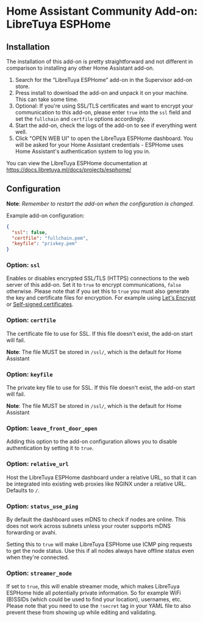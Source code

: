 # Home Assistant Community Add-on: LibreTuya ESPHome

## Installation

The installation of this add-on is pretty straightforward and not different in comparison to installing any other Home Assistant add-on.

1. Search for the “LibreTuya ESPHome” add-on in the Supervisor add-on store.
2. Press install to download the add-on and unpack it on your machine. This can take some time.
3. Optional: If you're using SSL/TLS certificates and want to encrypt your communication to this add-on, please enter `true` into the `ssl` field and set the `fullchain` and `certfile` options accordingly.
4. Start the add-on, check the logs of the add-on to see if everything went well.
5. Click "OPEN WEB UI" to open the LibreTuya ESPHome dashboard. You will be asked for your Home Assistant credentials - ESPHome uses Home Assistant's authentication system to log you in.

You can view the LibreTuya ESPHome documentation at https://docs.libretuya.ml/docs/projects/esphome/

## Configuration

**Note**: _Remember to restart the add-on when the configuration is changed._

Example add-on configuration:

```json
{
  "ssl": false,
  "certfile": "fullchain.pem",
  "keyfile": "privkey.pem"
}
```

### Option: `ssl`

Enables or disables encrypted SSL/TLS (HTTPS) connections to the web server of this add-on.
Set it to `true` to encrypt communications, `false` otherwise.
Please note that if you set this to `true` you must also generate the key and certificate
files for encryption. For example using [Let's Encrypt](https://www.home-assistant.io/addons/lets_encrypt/)
or [Self-signed certificates](https://www.home-assistant.io/docs/ecosystem/certificates/tls_self_signed_certificate/).

### Option: `certfile`

The certificate file to use for SSL. If this file doesn't exist, the add-on start will fail.

**Note**: The file MUST be stored in `/ssl/`, which is the default for Home Assistant

### Option: `keyfile`

The private key file to use for SSL. If this file doesn't exist, the add-on start will fail.

**Note**: The file MUST be stored in `/ssl/`, which is the default for Home Assistant

### Option: `leave_front_door_open`

Adding this option to the add-on configuration allows you to disable
authentication by setting it to `true`.

### Option: `relative_url`

Host the LibreTuya ESPHome dashboard under a relative URL, so that it can be integrated
into existing web proxies like NGINX under a relative URL. Defaults to `/`.

### Option: `status_use_ping`

By default the dashboard uses mDNS to check if nodes are online. This does
not work across subnets unless your router supports mDNS forwarding or avahi.

Setting this to `true` will make LibreTuya ESPHome use ICMP ping requests to get the node status. Use this if all nodes always have offline status even when they're connected.

### Option: `streamer_mode`

If set to `true`, this will enable streamer mode, which makes LibreTuya ESPHome hide all
potentially private information. So for example WiFi (B)SSIDs (which could be
used to find your location), usernames, etc. Please note that you need to use
the `!secret` tag in your YAML file to also prevent these from showing up
while editing and validating.
